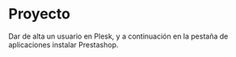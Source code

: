 # Proyecto

Dar de alta un usuario en Plesk, y a continuación 
en la pestaña de aplicaciones instalar Prestashop.